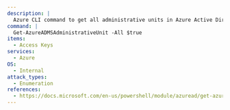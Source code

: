```yaml
---
description: |
  Azure CLI command to get all administrative units in Azure Active Directory (AD).
command: |
  Get-AzureADMSAdministrativeUnit -All $true
items:
  - Access Keys
services:
  - Azure
OS:
  - Internal
attack_types:
  - Enumeration
references:
  - https://docs.microsoft.com/en-us/powershell/module/azuread/get-azureadmsadministrativeunit
---
```

